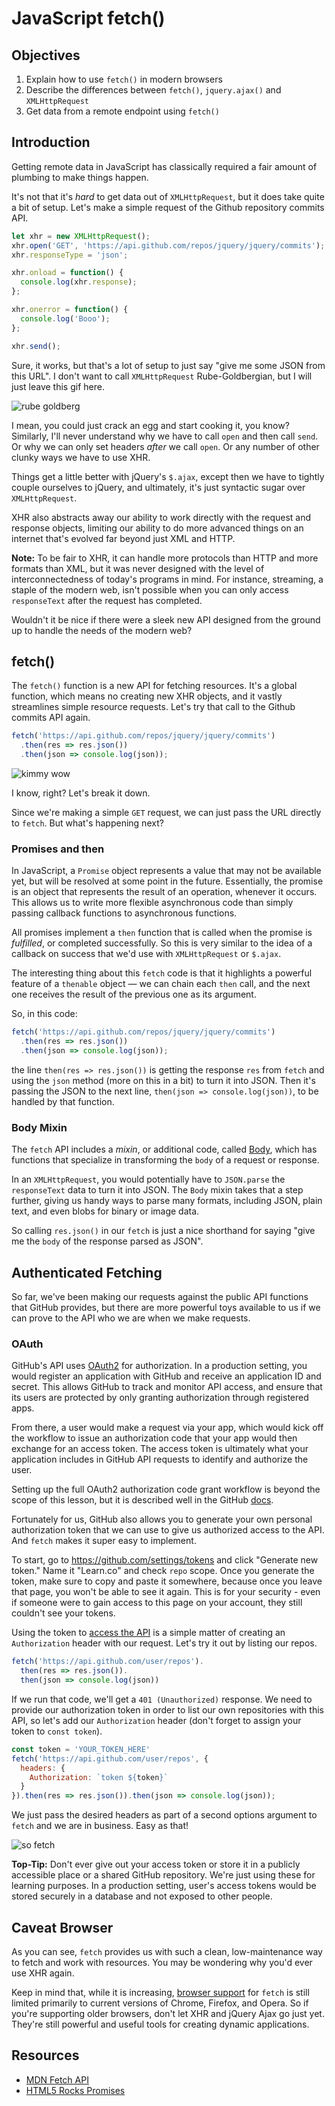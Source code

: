 # JavaScript fetch()

## Objectives

1. Explain how to use `fetch()` in modern browsers
2. Describe the differences between `fetch()`, `jquery.ajax()` and `XMLHttpRequest`
3. Get data from a remote endpoint using `fetch()`

## Introduction

Getting remote data in JavaScript has classically required a fair amount
of plumbing to make things happen.

It's not that it's *hard* to get data out of `XMLHttpRequest`, but it
does take quite a bit of setup. Let's make a simple request of the
Github repository commits API.

```js
let xhr = new XMLHttpRequest();
xhr.open('GET', 'https://api.github.com/repos/jquery/jquery/commits');
xhr.responseType = 'json';

xhr.onload = function() {
  console.log(xhr.response);
};

xhr.onerror = function() {
  console.log('Booo');
};

xhr.send();
```

Sure, it works, but that's a lot of setup to just say "give me some JSON
from this URL". I don't want to call `XMLHttpRequest` Rube-Goldbergian,
but I will just leave this gif here.

![rube goldberg](http://i.giphy.com/ovR9WkrzNyt0I.gif)

I mean, you could just crack an egg and start cooking it, you know?
Similarly, I'll never understand why we have to call `open` and then call
`send`. Or why we can only set headers *after* we call `open`. Or any
number of other clunky ways we have to use XHR.

Things get a little better with jQuery's `$.ajax`, except then we have to tightly
couple ourselves to jQuery, and ultimately, it's just syntactic sugar over
`XMLHttpRequest`.

XHR also abstracts away our ability to work directly with the request
and response objects, limiting our ability to do more advanced things on
an internet that's evolved far beyond just XML and HTTP.

**Note:** To be fair to XHR, it can handle more protocols than HTTP and
more formats than XML, but it was never designed with the level of
interconnectedness of today's programs in mind. For instance, streaming, a
staple of the modern web, isn't possible when you can only access
`responseText` after the request has completed.

Wouldn't it be nice if there were a sleek new API designed from the ground up to handle the needs of the modern web?

## fetch()

The `fetch()` function is a new API for fetching resources. It's a
global function, which means no creating new XHR objects, and it vastly
streamlines simple resource requests. Let's try that call to the Github
commits API again.

```js
fetch('https://api.github.com/repos/jquery/jquery/commits')
  .then(res => res.json())
  .then(json => console.log(json));
```

![kimmy wow](http://i.giphy.com/3osxYwZm9WZwnt1Zja.gif)

I know, right? Let's break it down.

Since we're making a simple `GET` request, we can just pass the URL
directly to `fetch`. But what's happening next?

### Promises and then

In JavaScript, a `Promise` object represents a value that may not be
available yet, but will be resolved at some point in the future.
Essentially, the promise is an object that represents the result of an
operation, whenever it occurs. This allows us to write more flexible
asynchronous code than simply passing callback functions to asynchronous
functions.

All promises implement a `then` function that is called when the promise
is *fulfilled*, or completed successfully. So this is very similar to
the idea of a callback on success that we'd use with `XMLHttpRequest` or
`$.ajax`.

The interesting thing about this `fetch` code is that it highlights a
powerful feature of a `thenable` object — we can chain each `then` call,
and the next one receives the result of the previous one as its
argument.

So, in this code:

```js
fetch('https://api.github.com/repos/jquery/jquery/commits')
  .then(res => res.json())
  .then(json => console.log(json));
```

the line `then(res => res.json())` is getting the response `res` from
`fetch` and using the `json` method (more on this in a bit) to turn it
into JSON. Then it's passing the JSON to the next line, `then(json =>
console.log(json))`, to be handled by that function.

### Body Mixin

The `fetch` API includes a *mixin*, or additional code, called
[Body](https://developer.mozilla.org/en-US/docs/Web/API/Fetch_API/Using_Fetch#Body), which has functions that specialize in transforming the `body` of a request or response.

In an `XMLHttpRequest`, you would potentially have to `JSON.parse` the
`responseText` data to turn it into JSON. The `Body` mixin takes that a
step further, giving us handy ways to parse many formats, including
JSON, plain text, and even blobs for binary or image data.

So calling `res.json()` in our `fetch` is just a nice shorthand for
saying "give me the `body` of the response parsed as JSON".

## Authenticated Fetching

So far, we've been making our requests against the public API functions
that GitHub provides, but there are more powerful toys available to us
if we can prove to the API who we are when we make requests.

### OAuth

GitHub's API uses [OAuth2](https://developer.github.com/v3/oauth/) for
authorization. In a production setting, you would register an
application with GitHub and receive an application ID and secret. This
allows GitHub to track and monitor API access, and ensure that its users
are protected by only granting authorization through registered apps.

From there, a user would make a request via your app, which would kick
off the workflow to issue an authorization code that your app would then
exchange for an access token. The access token is ultimately what your
application includes in GitHub API requests to identify and authorize
the user.

Setting up the full OAuth2 authorization code grant workflow is beyond
the scope of this lesson, but it is described well in the GitHub
[docs](https://developer.github.com/v3/oauth/).

Fortunately for us, GitHub also allows you to generate your own personal
authorization token that we can use to give us authorized access to the
API. And `fetch` makes it super easy to implement.

To start, go to https://github.com/settings/tokens and click "Generate
new token." Name it "Learn.co" and check `repo` scope. Once you generate
the token, make sure to copy and paste it somewhere, because once you
leave that page, you won't be able to see it again. This is for your
security - even if someone were to gain access to this page on your
account, they still couldn't see your tokens.

Using the token to [access the API](https://developer.github.com/v3/oauth/#3-use-the-access-token-to-access-the-api) is a simple matter of creating an `Authorization` header with our request. Let's try it out by listing our repos.

```js
fetch('https://api.github.com/user/repos').
  then(res => res.json()).
  then(json => console.log(json))
```

If we run that code, we'll get a `401 (Unauthorized)` response.
We need to provide our authorization token in order to list our own
repositories with this API, so let's add our `Authorization` header
(don't forget to assign your token to `const token`).

```js
const token = 'YOUR_TOKEN_HERE'
fetch('https://api.github.com/user/repos', {
  headers: {
    Authorization: `token ${token}`
  }
}).then(res => res.json()).then(json => console.log(json));
```

We just pass the desired headers as part of a second options argument to
`fetch` and we are in business. Easy as that!

![so fetch](http://i.giphy.com/SUgOYsXqmexxe.gif)

**Top-Tip:** Don't ever give out your access token or store it in a
publicly accessible place or a shared GitHub repository. We're just using these for learning purposes. In a production setting, user's access tokens would be stored securely in a database and not exposed to other people.

## Caveat Browser

As you can see, `fetch` provides us with such a clean, low-maintenance
way to fetch and work with resources. You may be wondering why you'd
ever use XHR again.

Keep in mind that, while it is increasing, [browser support](http://caniuse.com/#feat=fetch) for `fetch` is still limited primarily to current versions of Chrome, Firefox, and Opera. So if you're supporting older browsers, don't let XHR and jQuery Ajax go just yet. They're still powerful and useful tools for creating dynamic applications.

## Resources

- [MDN Fetch API](https://developer.mozilla.org/en-US/docs/Web/API/Fetch_API)
- [HTML5 Rocks Promises](http://www.html5rocks.com/en/tutorials/es6/promises/)
